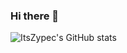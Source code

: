 ### Hi there 👋
![ItsZypec's GitHub stats](https://github-readme-stats.vercel.app/api?username=zypec&count_private=true&show_icons=true&text_color=FFFFFF&title_color=FFFFFF&bg_color=0f0c29,302b63,24243e)
